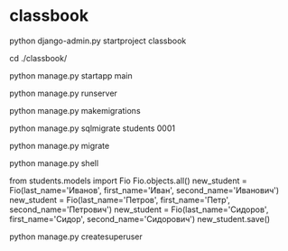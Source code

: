 # classbook

python django-admin.py startproject classbook

cd ./classbook/
 
python manage.py startapp main

python manage.py runserver

python manage.py makemigrations

python manage.py sqlmigrate students 0001
 
python manage.py migrate

python manage.py shell 

from students.models import Fio
Fio.objects.all()
new_student = Fio(last_name='Иванов', first_name='Иван', second_name='Иванович')
new_student = Fio(last_name='Петров', first_name='Петр', second_name='Петрович')
new_student = Fio(last_name='Сидоров', first_name='Сидор', second_name='Сидорович')
new_student.save()

python manage.py createsuperuser